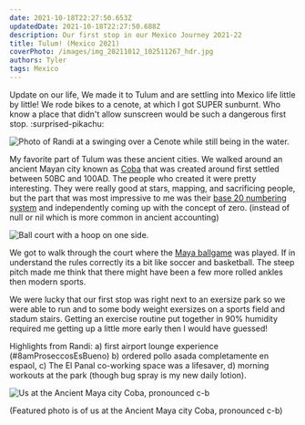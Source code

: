 ```yaml
---
date: 2021-10-18T22:27:50.653Z 
updatedDate: 2021-10-18T22:27:50.688Z
description: Our first stop in our Mexico Journey 2021-22
title: Tulum! (Mexico 2021)
coverPhoto: /images/img_20211012_102511267_hdr.jpg
authors: Tyler
tags: Mexico
---
```

Update on our life, We made it to Tulum and are settling into Mexico life little by little! We rode bikes to a cenote, at which I got SUPER sunburnt. Who know a place that didn't allow sunscreen would be such a dangerous first stop. :surprised-pikachu:

![Photo of Randi at a swinging over a Cenote while still being in the water.](/images/img_20211011_115432277.jpg "Swinging over a Cenote")

My favorite part of Tulum was these ancient cities. We walked around an ancient Mayan city known as [Coba](https://en.wikipedia.org/wiki/Coba) that was created around first settled between 50BC and 100AD. The people who created it were pretty interesting. They were really good at stars, mapping, and sacrificing people, but the part that was most impressive to me was their [base 20 numbering system](https://en.wikipedia.org/wiki/Maya_numerals) and independently coming up with the concept of zero. (instead of null or nil which is more common in ancient accounting)

![Ball court with a hoop on one side.](/images/img_20211012_094754045_hdr.jpg "Court where Maya ball game was played.")

We got to walk through the court where the [Maya ballgame](https://en.wikipedia.org/wiki/Maya_Ballgame) was played. If in understand the rules correctly its a bit like soccer and basketball. The steep pitch made me think that there might have been a few more rolled ankles then modern sports. 

We were lucky that our first stop was right next to an exersize park so we were able to run and to some body weight exersizes on a sports field and stadum stairs. Getting an exercise routine put together in 90% humidity required me getting up a little more early then I would have guessed!

Highlights from Randi: a) first airport lounge experience (#8amProseccosEsBueno) b) ordered pollo asada completamente en espaol, c) The El Panal co-working space was a lifesaver, d) morning workouts at the park (though bug spray is my new daily lotion).

![Us at the Ancient Maya city Coba, pronounced c-b](/images/img_20211012_102511267_hdr.jpg "Us at the Ancient Maya city Coba, pronounced c-b")

(Featured photo is of us at the Ancient Maya city Coba, pronounced c-b)